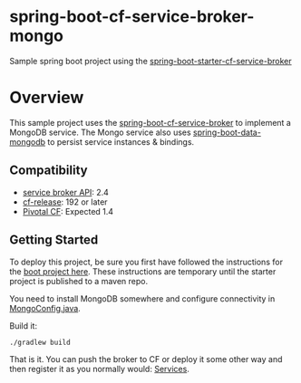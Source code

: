 spring-boot-cf-service-broker-mongo
===========================

Sample spring boot project using the [spring-boot-starter-cf-service-broker](https://github.com/spgreenberg/spring-boot-starter-cf-service-broker)

# Overview

This sample project uses the [spring-boot-cf-service-broker](https://github.com/spgreenberg/spring-boot-cf-service-broker) to implement a MongoDB service.  The Mongo service also uses [spring-boot-data-mongodb](https://github.com/spring-projects/spring-boot/tree/master/spring-boot-starters/spring-boot-starter-data-mongodb) to persist service instances & bindings.

## Compatibility

* [service broker API](http://docs.cloudfoundry.org/services/api.html): 2.4
* [cf-release](https://github.com/cloudfoundry/cf-release): 192 or later
* [Pivotal CF](http://www.pivotal.io/platform-as-a-service/pivotal-cf): Expected 1.4

## Getting Started

To deploy this project, be sure you first have followed the instructions for the [boot project here](https://github.com/spgreenberg/spring-boot-cf-service-broker).  These instructions are temporary until the starter project is published to a maven repo.

You need to install MongoDB somewhere and configure connectivity in [MongoConfig.java](https://github.com/spgreenberg/spring-boot-cf-service-broker-mongo/blob/master/src/main/java/org/cloudfoundry/community/servicebroker/mongodb/config/MongoConfig.java).

Build it:

	./gradlew build

That is it.  You can push the broker to CF or deploy it some other way and then register it as you normally would: [Services](http://docs.cloudfoundry.org/services/).




